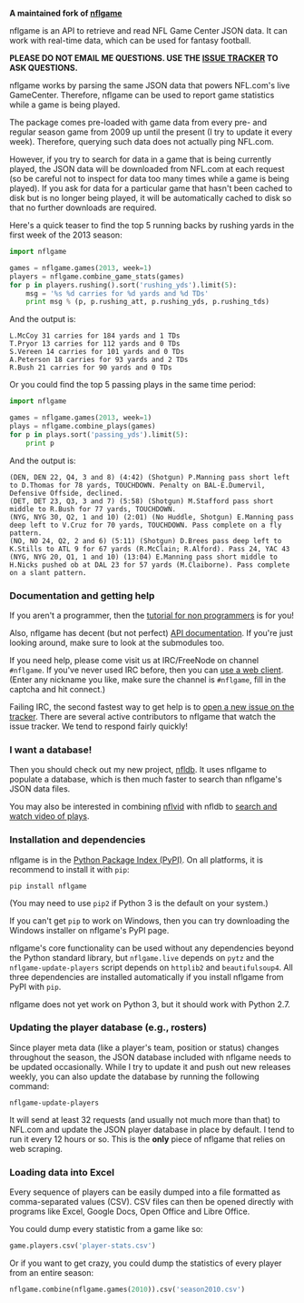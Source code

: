 **A maintained fork of
[nflgame](https://github.com/BurntSushi/nflgame/)**

nflgame is an API to retrieve and read NFL Game Center JSON data.
It can work with real-time data, which can be used for fantasy football.

**PLEASE DO NOT EMAIL ME QUESTIONS. USE THE
[ISSUE TRACKER](https://github.com/derek-adair/nflgame/issues) TO ASK
QUESTIONS.**

nflgame works by parsing the same JSON data that powers NFL.com's live
GameCenter. Therefore, nflgame can be used to report game statistics while
a game is being played.

The package comes pre-loaded with game data from every pre- and regular
season game from 2009 up until the present (I try to update it every week).
Therefore, querying such data does not actually ping NFL.com.

However, if you try to search for data in a game that is being currently
played, the JSON data will be downloaded from NFL.com at each request (so be
careful not to inspect for data too many times while a game is being played).
If you ask for data for a particular game that hasn't been cached to disk
but is no longer being played, it will be automatically cached to disk
so that no further downloads are required.

Here's a quick teaser to find the top 5 running backs by rushing yards in the
first week of the 2013 season:

```python
import nflgame

games = nflgame.games(2013, week=1)
players = nflgame.combine_game_stats(games)
for p in players.rushing().sort('rushing_yds').limit(5):
    msg = '%s %d carries for %d yards and %d TDs'
    print msg % (p, p.rushing_att, p.rushing_yds, p.rushing_tds)
```

And the output is:

```
L.McCoy 31 carries for 184 yards and 1 TDs
T.Pryor 13 carries for 112 yards and 0 TDs
S.Vereen 14 carries for 101 yards and 0 TDs
A.Peterson 18 carries for 93 yards and 2 TDs
R.Bush 21 carries for 90 yards and 0 TDs
```

Or you could find the top 5 passing plays in the same time period:

```python
import nflgame

games = nflgame.games(2013, week=1)
plays = nflgame.combine_plays(games)
for p in plays.sort('passing_yds').limit(5):
    print p
```

And the output is:

```
(DEN, DEN 22, Q4, 3 and 8) (4:42) (Shotgun) P.Manning pass short left to D.Thomas for 78 yards, TOUCHDOWN. Penalty on BAL-E.Dumervil, Defensive Offside, declined.
(DET, DET 23, Q3, 3 and 7) (5:58) (Shotgun) M.Stafford pass short middle to R.Bush for 77 yards, TOUCHDOWN.
(NYG, NYG 30, Q2, 1 and 10) (2:01) (No Huddle, Shotgun) E.Manning pass deep left to V.Cruz for 70 yards, TOUCHDOWN. Pass complete on a fly pattern.
(NO, NO 24, Q2, 2 and 6) (5:11) (Shotgun) D.Brees pass deep left to K.Stills to ATL 9 for 67 yards (R.McClain; R.Alford). Pass 24, YAC 43
(NYG, NYG 20, Q1, 1 and 10) (13:04) E.Manning pass short middle to H.Nicks pushed ob at DAL 23 for 57 yards (M.Claiborne). Pass complete on a slant pattern.
```


### Documentation and getting help

If you aren't a programmer, then the
[tutorial for non
programmers](https://github.com/derek-adair/nflgame/wiki/Tutorial-for-non-programmers:-Installation-and-examples)
is for you!

Also, nflgame has decent (but not perfect)
[API documentation](http://pdoc.burntsushi.net/nflgame).
If you're just looking around, make sure to look at the submodules too.

If you need help, please come visit us at IRC/FreeNode on channel `#nflgame`.
If you've never used IRC before, then you can
[use a web client](http://webchat.freenode.net/?channels=%23nflgame).
(Enter any nickname you like, make sure the channel is `#nflgame`, fill in
the captcha and hit connect.)

Failing IRC, the second fastest way to get help is to
[open a new issue on the
tracker](https://github.com/derek-adair/nflgame/issues/new).
There are several active contributors to nflgame that watch the issue tracker.
We tend to respond fairly quickly!


### I want a database!

Then you should check out my new project,
[nfldb](https://github.com/BurntSushi/nfldb).
It uses nflgame to populate a database, which is then much faster to search
than nflgame's JSON data files.

You may also be interested in combining
[nflvid](https://github.com/BurntSushi/nflvid)
with nfldb to
[search and watch video of
plays](https://github.com/BurntSushi/nfldb/wiki/Watching-videos-of-plays-with-nflvid).


### Installation and dependencies

nflgame is in the
[Python Package Index (PyPI)](http://pypi.python.org/pypi/nflgame/).
On all platforms, it is recommend to install it with `pip`:

```
pip install nflgame
```

(You may need to use `pip2` if Python 3 is the default on your system.)

If you can't get `pip` to work on Windows, then you can try downloading the
Windows installer on nflgame's PyPI page.

nflgame's core functionality can be used without any dependencies beyond the
Python standard library, but `nflgame.live` depends on `pytz` and the
`nflgame-update-players` script depends on `httplib2` and `beautifulsoup4`.
All three dependencies are installed automatically if you install nflgame from
PyPI with `pip`.

nflgame does not yet work on Python 3, but it should work with Python 2.7.


### Updating the player database (e.g., rosters)

Since player meta data (like a player's team, position or status) changes
throughout the season, the JSON database included with nflgame needs to be
updated occasionally. While I try to update it and push out new releases
weekly, you can also update the database by running the following command:

```
nflgame-update-players
```

It will send at least 32 requests (and usually not much more than that) to
NFL.com and update the JSON player database in place by default. I tend to run
it every 12 hours or so. This is the **only** piece of nflgame that relies on
web scraping.


### Loading data into Excel

Every sequence of players can be easily dumped into a file formatted
as comma-separated values (CSV). CSV files can then be opened directly
with programs like Excel, Google Docs, Open Office and Libre Office.

You could dump every statistic from a game like so:

```python
game.players.csv('player-stats.csv')
```

Or if you want to get crazy, you could dump the statistics of every player
from an entire season:

```python
nflgame.combine(nflgame.games(2010)).csv('season2010.csv')
```

